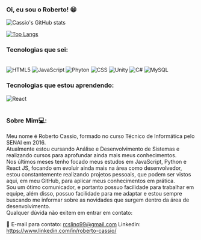 ### Oi, eu sou o Roberto! 😁

![Cassio's GitHub stats](https://github-readme-stats.vercel.app/api?username=RobertoCassio&theme=radical) <br>

[![Top Langs](https://github-readme-stats.vercel.app/api/top-langs/?username=RobertoCassio&layout=compact&hide_progress=true&hide=teX)](https://github.com/anuraghazra/github-readme-stats)


### Tecnologias que sei:

<div style:"display: inline_block"><br>
<img align="center" alt="HTML5" src="https://img.shields.io/badge/HTML-239120?style=for-the-badge&logo=html5&logoColor=white">
<img align="center" alt="JavaScript" src="https://img.shields.io/badge/JavaScript-323330?style=for-the-badge&logo=javascript&logoColor=F7DF1E">
<img align="center" alt="Phyton" src="https://img.shields.io/badge/Python-3776AB?style=for-the-badge&logo=python&logoColor=white">
<img align="center" alt="CSS" src="https://img.shields.io/badge/CSS-239120?&style=for-the-badge&logo=css3&logoColor=white">
<img align="center" alt="Unity" src="https://img.shields.io/badge/Unity-100000?style=for-the-badge&logo=unity&logoColor=white">
<img align="center" alt="C#" src="https://img.shields.io/badge/C%23-239120?style=for-the-badge&logo=c-sharp&logoColor=white">
<img align="center" alt="MySQL" src="https://img.shields.io/badge/MySQL-00000F?style=for-the-badge&logo=mysql&logoColor=white">

### Tecnologias que estou aprendendo:
<img align="center" alt="React" src="https://img.shields.io/badge/React-20232A?style=for-the-badge&logo=react&logoColor=61DAFB">


</div><br>

### Sobre Mim💻:
Meu nome é Roberto Cassio, formado no curso Técnico de Informática pelo SENAI em 2016. <br>
Atualmente estou cursando Análise e Desenvolvimento de Sistemas e realizando cursos para aprofundar ainda mais meus conhecimentos.<br>
Nos últimos meses tenho focado meus estudos em JavaScript, Python e React JS, focando em evoluir ainda mais na área como desenvolvedor, estou constantemente realizando projetos pessoais, que podem ser vistos aqui, em meu  GitHub, para aplicar meus conhecimentos em prática. <br>
Sou um ótimo comunicador, e portanto possuo facilidade para trabalhar em equipe, além disso, possuo facilidade para me adaptar e estou sempre buscando me informar sobre as novidades que surgem dentro da área de desenvolvimento. <br>
Qualquer dúvida não exitem em entrar em contato:

📧 E-mail para contato: rcslino99@gmail.com
Linkedin: https://www.linkedin.com/in/roberto-cassio/
